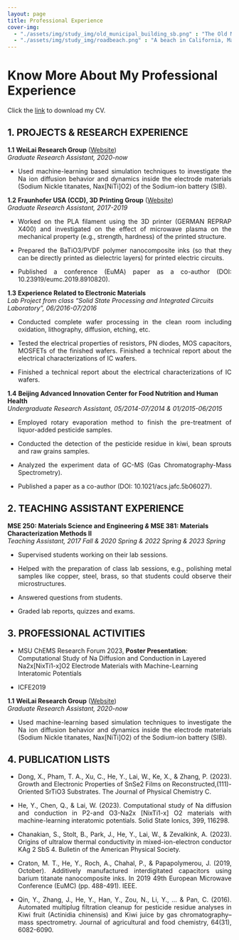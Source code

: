 ```yaml
---
layout: page
title: Professional Experience
cover-img: 
  - "./assets/img/study_img/old_municipal_building_sb.png" : "The Old Municipal Building @Santa Barbara, CA, Aug 2016"
  - "./assets/img/study_img/roadbeach.png" : "A beach in California, May 2017"
---
```


# Know More About My Professional Experience
<p style="text-align: justify"> </p>
<p style="text-align: justify"> </p>
<p style="text-align: justify"> Click the <a href="https://drive.google.com/file/d/1Ope99ZBIZ2xICd_krYKEsK2I6nurJ6os/view?usp=drive_link">link</a> to download my CV.</p>



## 1. PROJECTS & RESEARCH EXPERIENCE
<p style="text-align: justify"> </p>

**1.1** **WeiLai Research Group** ([Website](https://weilaigroup.org/))<br /> 
_Graduate Research Assistant, 2020-now_
* <p style="text-align: justify"> Used machine-learning based simulation techniques to investigate the Na ion diffusion behavior and dynamics inside the electrode materials (Sodium Nickle titanates, Nax[NiTi]O2) of the Sodium-ion battery (SIB). </p>
<p style="text-align: justify"> </p>


**1.2** **Fraunhofer USA (CCD), 3D Printing Group** ([Website](https://www.egr.msu.edu/fraunhofer-usa-cmw/group-members))<br /> 
_Graduate Research Assistant, 2017-2019_
* <p style="text-align: justify"> Worked on the PLA filament using the 3D printer (GERMAN REPRAP X400) and investigated on the effect of microwave plasma on the mechanical property (e.g., strength, hardness) of the printed structure. </p>
* <p style="text-align: justify"> Prepared the BaTiO3/PVDF polymer nanocomposite inks (so that they can be directly printed as dielectric layers) for printed electric circuits. </p>
* <p style="text-align: justify"> Published a conference (EuMA) paper as a co-author (DOI: 10.23919/eumc.2019.8910820). </p>
<p style="text-align: justify"> </p>


**1.3** **Experience Related to Electronic Materials** <br /> 
_Lab Project from class “Solid State Processing and Integrated Circuits Laboratory”, 06/2016-07/2016_
* <p style="text-align: justify"> Conducted complete wafer processing in the clean room including oxidation, lithography, diffusion, etching, etc. </p>
* <p style="text-align: justify"> Tested the electrical properties of resistors, PN diodes, MOS capacitors, MOSFETs of the finished wafers. Finished a technical report about the electrical characterizations of IC wafers. </p>
* <p style="text-align: justify"> Finished a technical report about the electrical characterizations of IC wafers. </p>
<p style="text-align: justify"> </p>


**1.4** **Beijing Advanced Innovation Center for Food Nutrition and Human Health** <br /> 
_Undergraduate Research Assistant, 05/2014-07/2014 & 01/2015-06/2015_
* <p style="text-align: justify"> Employed rotary evaporation method to finish the pre-treatment of liquor-added pesticide samples. </p>
* <p style="text-align: justify"> Conducted the detection of the pesticide residue in kiwi, bean sprouts and raw grains samples. </p>
* <p style="text-align: justify"> Analyzed the experiment data of GC-MS (Gas Chromatography-Mass Spectrometry). </p>
* <p style="text-align: justify"> Published a paper as a co-author (DOI: 10.1021/acs.jafc.5b06027). </p>
<p style="text-align: justify"> </p>



## 2. TEACHING ASSISTANT EXPERIENCE
<p style="text-align: justify"> </p>

**MSE 250: Materials Science and Engineering _&_ MSE 381: Materials Characterization Methods II** <br /> 
_Teaching Assistant, 2017 Fall & 2020 Spring & 2022 Spring & 2023 Spring_
* <p style="text-align: justify"> Supervised students working on their lab sessions. </p>
* <p style="text-align: justify"> Helped with the preparation of class lab sessions, e.g., polishing metal samples like copper, steel, brass, so that students could observe their microstructures. </p>
* <p style="text-align: justify"> Answered questions from students. </p>
* <p style="text-align: justify"> Graded lab reports, quizzes and exams. </p>
<p style="text-align: justify"> </p>



## 3. PROFESSIONAL ACTIVITIES
<p style="text-align: justify"> </p>

* MSU ChEMS Research Forum 2023, **Poster Presentation**: Computational Study of Na Diffusion and Conduction in Layered Na2x[NixTi1-x]O2 Electrode Materials with Machine-Learning Interatomic Potentials

* ICFE2019


**1.1** **WeiLai Research Group** ([Website](https://weilaigroup.org/))<br /> 
_Graduate Research Assistant, 2020-now_
* <p style="text-align: justify"> Used machine-learning based simulation techniques to investigate the Na ion diffusion behavior and dynamics inside the electrode materials (Sodium Nickle titanates, Nax[NiTi]O2) of the Sodium-ion battery (SIB). </p>
<p style="text-align: justify"> </p>


## 4. PUBLICATION LISTS
<p style="text-align: justify"> </p>

* <p style="text-align: justify"> Dong, X., Pham, T. A., Xu, C., He, Y., Lai, W., Ke, X., & Zhang, P. (2023). Growth and Electronic Properties of SnSe2 Films on Reconstructed,(111)-Oriented SrTiO3 Substrates. The Journal of Physical Chemistry C. </p>

* <p style="text-align: justify"> He, Y., Chen, Q., & Lai, W. (2023). Computational study of Na diffusion and conduction in P2-and O3-Na2x [NixTi1-x] O2 materials with machine-learning interatomic potentials. Solid State Ionics, 399, 116298. </p>

* <p style="text-align: justify"> Chanakian, S., Stolt, B., Park, J., He, Y., Lai, W., & Zevalkink, A. (2023). Origins of ultralow thermal conductivity in mixed-ion-electron conductor KAg 2 SbS 4. Bulletin of the American Physical Society. </p>

* <p style="text-align: justify"> Craton, M. T., He, Y., Roch, A., Chahal, P., & Papapolymerou, J. (2019, October). Additively manufactured interdigitated capacitors using barium titanate nanocomposite inks. In 2019 49th European Microwave Conference (EuMC) (pp. 488-491). IEEE. </p>

* <p style="text-align: justify"> Qin, Y., Zhang, J., He, Y., Han, Y., Zou, N., Li, Y., ... & Pan, C. (2016). Automated multiplug filtration cleanup for pesticide residue analyses in Kiwi fruit (Actinidia chinensis) and Kiwi juice by gas chromatography–mass spectrometry. Journal of agricultural and food chemistry, 64(31), 6082-6090. </p>




